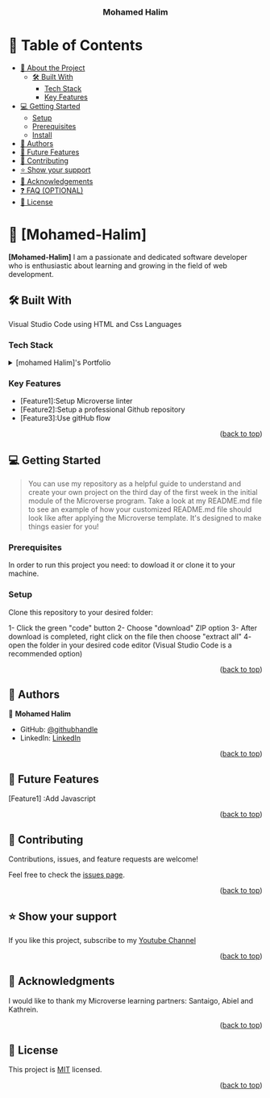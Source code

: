 <a name="readme-top"></a>


<div align="center">


  <h3><b>Mohamed Halim</b></h3>


</div>




# 📗 Table of Contents


- [📖 About the Project](#about-project)
  - [🛠 Built With](#built-with)
    - [Tech Stack](#tech-stack)
    - [Key Features](#key-features)
- [💻 Getting Started](#getting-started)
  - [Setup](#setup)
  - [Prerequisites](#prerequisites)
  - [Install](#install)
- [👥 Authors](#authors)
- [🔭 Future Features](#future-features)
- [🤝 Contributing](#contributing)
- [⭐️ Show your support](#support)
- [🙏 Acknowledgements](#acknowledgements)
- [❓ FAQ (OPTIONAL)](#faq)
- [📝 License](#license)




# 📖 [Mohamed-Halim] <a name="about-project"></a>






**[Mohamed-Halim]** I am a passionate and dedicated software developer who is enthusiastic about learning and growing in the field of web development.
## 🛠 Built With <a name="built-with"></a>
Visual Studio Code using HTML and Css Languages


### Tech Stack <a name="tech-stack"></a>


<details>


  <summary>[mohamed Halim]'s Portfolio</summary>
  <ul>
    <li><a href="https://html.com/">HTML</a></li>
    <li><a href="https://css.com/">CSS</a><li>
  </ul>
</details>




### Key Features <a name="key-features"></a>
- [Feature1]:Setup Microverse linter
- [Feature2]:Setup a professional Github repository
- [Feature3]:Use gitHub flow
<p align="right">(<a href="#readme-top">back to top</a>)</p>




## 💻 Getting Started <a name="getting-started"></a>


> You can use my repository as a helpful guide to understand and create your own project on the third day of the first week in the initial module of the Microverse program. Take a look at my README.md file to see an example of how your customized README.md file should look like after applying the Microverse template. It's designed to make things easier for you!
### Prerequisites
In order to run this project you need: to dowload it or clone it to your machine.


### Setup


Clone this repository to your desired folder:


1- Click the green "code" button
2- Choose "download" ZIP option
3- After download is completed, right click on the file then choose "extract all"
4- open the folder in your desired code editor (Visual Studio Code is a recommended option)




<p align="right">(<a href="#readme-top">back to top</a>)</p>




## 👥 Authors <a name="authors"></a>




👤 **Mohamed Halim**


- GitHub: [@githubhandle](https://github.com/Halim258)
- LinkedIn: [LinkedIn](https://www.linkedin.com/in/mohamed-halme-a68a12268/)


<p align="right">(<a href="#readme-top">back to top</a>)</p>


## 🔭 Future Features <a name="future-features"></a>
[Feature1] :Add Javascript
<p align="right">(<a href="#readme-top">back to top</a>)</p>




## 🤝 Contributing <a name="contributing"></a>


Contributions, issues, and feature requests are welcome!


Feel free to check the [issues page](../../issues/).


<p align="right">(<a href="#readme-top">back to top</a>)</p>




## ⭐️ Show your support <a name="support"></a>


If you like this project, subscribe to my [Youtube Channel](https://www.youtube.com/channel/UC3J6U4QQhrPAqVsXbrhJiwg)


<p align="right">(<a href="#readme-top">back to top</a>)</p>




## 🙏 Acknowledgments <a name="acknowledgements"></a>


I would like to thank my Microverse learning partners: Santaigo, Abiel and Kathrein.


<p align="right">(<a href="#readme-top">back to top</a>)</p>




## 📝 License <a name="license"></a>


This project is [MIT](./LICENSE.md) licensed.


<p align="right">(<a href="#readme-top">back to top</a>)</p>
